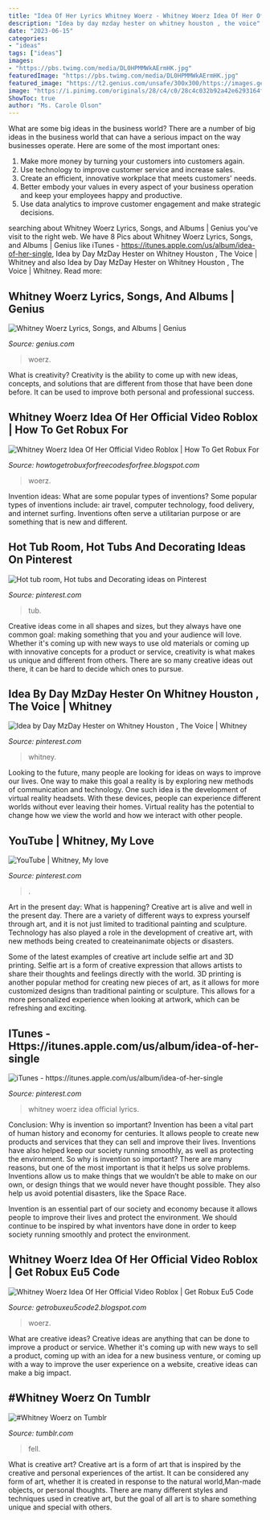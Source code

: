 ```yaml
---
title: "Idea Of Her Lyrics Whitney Woerz - Whitney Woerz Idea Of Her Official Video Roblox"
description: "Idea by day mzday hester on whitney houston , the voice"
date: "2023-06-15"
categories:
- "ideas"
tags: ["ideas"]
images:
- "https://pbs.twimg.com/media/DL0HPMMWkAErmHK.jpg"
featuredImage: "https://pbs.twimg.com/media/DL0HPMMWkAErmHK.jpg"
featured_image: "https://t2.genius.com/unsafe/300x300/https://images.genius.com/95e563283ab927dd521df6938d24ae0c.300x300x1.jpg"
image: "https://i.pinimg.com/originals/28/c4/c0/28c4c032b92a42e6293164f76723b3f4.jpg"
ShowToc: true
author: "Ms. Carole Olson"
---
```



What are some big ideas in the business world?
There are a number of big ideas in the business world that can have a serious impact on the way businesses operate. Here are some of the most important ones: 
1. Make more money by turning your customers into customers again.
2. Use technology to improve customer service and increase sales.
3. Create an efficient, innovative workplace that meets customers' needs.
4. Better embody your values in every aspect of your business operation and keep your employees happy and productive.
5. Use data analytics to improve customer engagement and make strategic decisions.

	

		
searching about Whitney Woerz Lyrics, Songs, and Albums | Genius you've visit to the right web. We have 8 Pics about Whitney Woerz Lyrics, Songs, and Albums | Genius like iTunes - https://itunes.apple.com/us/album/idea-of-her-single, Idea by Day MzDay Hester on Whitney Houston , The Voice | Whitney and also Idea by Day MzDay Hester on Whitney Houston , The Voice | Whitney. Read more:
		
    
## Whitney Woerz Lyrics, Songs, And Albums | Genius

<img loading=lazy src="https://t2.genius.com/unsafe/300x300/https://images.genius.com/95e563283ab927dd521df6938d24ae0c.300x300x1.jpg" onerror="this.onerror=null;this.src='https://tse3.mm.bing.net/th?id=OIP.43A-yy93TjsRkZy6CGvN7wAAAA&amp;pid=15.1';" alt="Whitney Woerz Lyrics, Songs, and Albums | Genius">

_Source: genius.com_

>woerz. 

	

What is creativity?
Creativity is the ability to come up with new ideas, concepts, and solutions that are different from those that have been done before. It can be used to improve both personal and professional success.

    
## Whitney Woerz Idea Of Her Official Video Roblox | How To Get Robux For

<img loading=lazy src="https://m.media-amazon.com/images/M/MV5BMzIwNDQ5MDgxMF5BMl5BanBnXkFtZTgwMDQ2MTkzMjI@._V1_UY1200_CR84,0,630,1200_AL_.jpg" onerror="this.onerror=null;this.src='https://tse2.mm.bing.net/th?id=OIP.V0ttIOPARdsrJmZz_gQO7wHaOG&amp;pid=15.1';" alt="Whitney Woerz Idea Of Her Official Video Roblox | How To Get Robux For">

_Source: howtogetrobuxforfreecodesforfree.blogspot.com_

>woerz. 

	

Invention ideas: What are some popular types of inventions?
Some popular types of inventions include: air travel, computer technology, food delivery, and internet surfing. Inventions often serve a utilitarian purpose or are something that is new and different.

    
## Hot Tub Room, Hot Tubs And Decorating Ideas On Pinterest

<img loading=lazy src="https://s-media-cache-ak0.pinimg.com/236x/4d/85/42/4d854223b3d96a93a6216c85695456a7.jpg" onerror="this.onerror=null;this.src='https://tse2.mm.bing.net/th?id=OIP.cHyIqNDgXqUnPGPIfK6EowAAAA&amp;pid=15.1';" alt="Hot tub room, Hot tubs and Decorating ideas on Pinterest">

_Source: pinterest.com_

>tub. 

	

Creative ideas come in all shapes and sizes, but they always have one common goal: making something that you and your audience will love. Whether it's coming up with new ways to use old materials or coming up with innovative concepts for a product or service, creativity is what makes us unique and different from others. There are so many creative ideas out there, it can be hard to decide which ones to pursue.

    
## Idea By Day MzDay Hester On Whitney Houston , The Voice | Whitney

<img loading=lazy src="https://i.pinimg.com/474x/3e/a2/02/3ea202c3e4e0092fca5d709b083db234.jpg" onerror="this.onerror=null;this.src='https://tse2.mm.bing.net/th?id=OIP.iuyxy93mWSDkaMk9-zlSfwAAAA&amp;pid=15.1';" alt="Idea by Day MzDay Hester on Whitney Houston , The Voice | Whitney">

_Source: pinterest.com_

>whitney. 

	

Looking to the future, many people are looking for ideas on ways to improve our lives. One way to make this goal a reality is by exploring new methods of communication and technology. One such idea is the development of virtual reality headsets. With these devices, people can experience different worlds without ever leaving their homes. Virtual reality has the potential to change how we view the world and how we interact with other people.

    
## YouTube | Whitney, My Love

<img loading=lazy src="https://i.pinimg.com/originals/69/31/b7/6931b73020e3c4ed5dc00d0356d346cc.jpg" onerror="this.onerror=null;this.src='https://tse3.mm.bing.net/th?id=OIP.bvZXyZhlFuedk_XuqWwCYQHaFj&amp;pid=15.1';" alt="YouTube | Whitney, My love">

_Source: pinterest.com_

>. 

	

Art in the present day: What is happening?
Creative art is alive and well in the present day. There are a variety of different ways to express yourself through art, and it is not just limited to traditional painting and sculpture. Technology has also played a role in the development of creative art, with new methods being created to createinanimate objects or disasters. 

Some of the latest examples of creative art include selfie art and 3D printing. Selfie art is a form of creative expression that allows artists to share their thoughts and feelings directly with the world. 3D printing is another popular method for creating new pieces of art, as it allows for more customized designs than traditional painting or sculpture. This allows for a more personalized experience when looking at artwork, which can be refreshing and exciting.

    
## ITunes - Https://itunes.apple.com/us/album/idea-of-her-single

<img loading=lazy src="https://i.pinimg.com/originals/28/c4/c0/28c4c032b92a42e6293164f76723b3f4.jpg" onerror="this.onerror=null;this.src='https://tse1.mm.bing.net/th?id=OIP.OeQxRPhgKBAsZhk_zO2OsAHaEK&amp;pid=15.1';" alt="iTunes - https://itunes.apple.com/us/album/idea-of-her-single">

_Source: pinterest.com_

>whitney woerz idea official lyrics. 

	

Conclusion: Why is invention so important?
Invention has been a vital part of human history and economy for centuries. It allows people to create new products and services that they can sell and improve their lives. Inventions have also helped keep our society running smoothly, as well as protecting the environment.
So why is invention so important? There are many reasons, but one of the most important is that it helps us solve problems. Inventions allow us to make things that we wouldn’t be able to make on our own, or design things that we would never have thought possible. They also help us avoid potential disasters, like the Space Race.

 Invention is an essential part of our society and economy because it allows people to improve their lives and protect the environment. We should continue to be inspired by what inventors have done in order to keep society running smoothly and protect the environment.

    
## Whitney Woerz Idea Of Her Official Video Roblox | Get Robux Eu5 Code

<img loading=lazy src="https://pbs.twimg.com/media/DL0HPMMWkAErmHK.jpg" onerror="this.onerror=null;this.src='https://tse2.mm.bing.net/th?id=OIP.WEmF2p6Z1yMcdYXRMMt64QHaE8&amp;pid=15.1';" alt="Whitney Woerz Idea Of Her Official Video Roblox | Get Robux Eu5 Code">

_Source: getrobuxeu5code2.blogspot.com_

>woerz. 

	

What are creative ideas?
Creative ideas are anything that can be done to improve a product or service. Whether it's coming up with new ways to sell a product, coming up with an idea for a new business venture, or coming up with a way to improve the user experience on a website, creative ideas can make a big impact.

    
## #Whitney Woerz On Tumblr

<img loading=lazy src="https://64.media.tumblr.com/704b06c70ae724d45b141923b3e1a61f/tumblr_pd10sfiXT41wphku6o2_250.png" onerror="this.onerror=null;this.src='https://tse4.mm.bing.net/th?id=OIP.st8HlQPZ4YO4vf01_SW9cgAAAA&amp;pid=15.1';" alt="#Whitney Woerz on Tumblr">

_Source: tumblr.com_

>fell. 

	

What is creative art?
Creative art is a form of art that is inspired by the creative and personal experiences of the artist. It can be considered any form of art, whether it is created in response to the natural world,Man-made objects, or personal thoughts. There are many different styles and techniques used in creative art, but the goal of all art is to share something unique and special with others.

